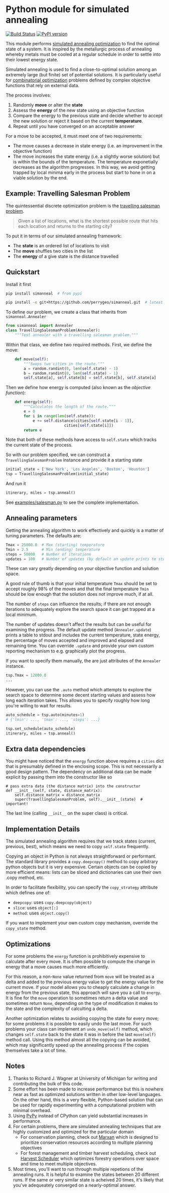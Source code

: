 # Python module for simulated annealing

[![Build Status](https://travis-ci.org/perrygeo/simanneal.svg?branch=master)](https://travis-ci.org/perrygeo/simanneal)
[![PyPI version](https://badge.fury.io/py/simanneal.svg)](https://badge.fury.io/py/simanneal)

This module performs [simulated annealing optimization](http://en.wikipedia.org/wiki/Simulated_annealing) to find the optimal state of a system. It is inspired by the metallurgic process of annealing whereby metals must be cooled at a regular schedule in order to settle into their lowest energy state. 

Simulated annealing is used to find a close-to-optimal solution among an extremely large (but finite) set of potential solutions. It is particularly useful for [combinatorial optimization](http://en.wikipedia.org/wiki/Combinatorial_optimization) problems defined by complex objective functions that rely on external data. 

The process involves:

1. Randomly **move** or alter the **state** 
2. Assess the **energy** of the new state using an objective function
3. Compare the energy to the previous state and 
   decide whether to accept the new solution or
   reject it based on the current **temperature**.
4. Repeat until you have converged on an acceptable answer


For a move to be accepted, it must meet one of two requirements:

* The move causes a decrease in state energy (i.e. an improvement in the objective function)
* The move increases the state energy (i.e. a slightly worse solution) but is within the bounds of the temperature. The temperature exponetially decreases as the algorithm progresses. In this way, we avoid getting trapped by local minima early in the process but start to hone in on a viable solution by the end. 


## Example: Travelling Salesman Problem

The quintessential discrete optimization problem is the [travelling salesman problem](http://en.wikipedia.org/wiki/Travelling_salesman_problem). 

> Given a list of locations, what is the shortest possible route 
> that hits each location and returns to the starting city?

To put it in terms of our simulated annealing framework:
* The **state** is an ordered list of locations to visit
* The **move** shuffles two cities in the list
* The **energy** of a give state is the distance travelled

## Quickstart

Install it first
```bash
pip install simanneal  # from pypi

pip install -e git+https://github.com/perrygeo/simanneal.git  # latest from github
```

To define our problem, we create a class that inherits from `simanneal.Annealer`

```python
from simanneal import Annealer
class TravellingSalesmanProblem(Annealer):
    """Test annealer with a travelling salesman problem."""
```

Within that class, we define two required methods. First, we define the move:

```python
    def move(self):
        """Swaps two cities in the route."""
        a = random.randint(0, len(self.state) - 1)
        b = random.randint(0, len(self.state) - 1)
        self.state[a], self.state[b] = self.state[b], self.state[a]
```

Then we define how energy is computed (also known as the *objective function*):
```python
    def energy(self):
        """Calculates the length of the route."""
        e = 0
        for i in range(len(self.state)):
            e += self.distance(cities[self.state[i - 1]],
                          cities[self.state[i]])
        return e
```

Note that both of these methods have access to `self.state` which tracks the current state of the process. 

So with our problem specified, we can construct a ` TravellingSalesmanProblem` instance and provide it a starting state

```python
initial_state = ['New York', 'Los Angeles', 'Boston', 'Houston']
tsp = TravellingSalesmanProblem(initial_state)
```

And run it
```python
itinerary, miles = tsp.anneal()
```

See [examples/salesman.py](https://github.com/perrygeo/simanneal/blob/master/examples/salesman.py) to see the complete implementation.

## Annealing parameters

Getting the annealing algorithm to work effectively and quickly is a matter of tuning parameters. The defaults are:
```python
Tmax = 25000.0  # Max (starting) temperature
Tmin = 2.5      # Min (ending) temperature
steps = 50000   # Number of iterations
updates = 100   # Number of updates (by default an update prints to stdout)
```
These can vary greatly depending on your objective function and solution space.

 A good rule of thumb is that your initial temperature `Tmax` should be set to accept roughly 98% of the moves and that the final temperature `Tmin` should be low enough that the solution does not improve much, if at all. 

The number of `steps` can influence the results; if there are not enough iterations to adequately explore the search space it can get trapped at a local minimum. 

The number of updates doesn't affect the results but can be useful for examining the progress. The default update method (`Annealer.update`) prints a table to stdout and includes the current temperature, state energy, the percentage of moves accepted and improved and elapsed and remaining time. You can override `.update` and provide your own custom reporting mechanism to e.g. graphically plot the progress.

If you want to specify them manually, the are just attributes of the `Annealer` instance. 
```python
tsp.Tmax = 12000.0
...
```
However, you can use the `.auto` method which attempts to explore the search space to determine some decent starting values and assess how long each iteration takes. This allows you to specify roughly how long you're willing to wait for results.

```python
auto_schedule = tsp.auto(minutes=1) 
# {'tmin': ..., 'tmax': ..., 'steps': ...}

tsp.set_schedule(auto_schedule)
itinerary, miles = tsp.anneal()
```

## Extra data dependencies

You might have noticed that the `energy` function above requires a `cities` dict 
that is presumably defined in the enclosing scope. This is not necessarily a good
design pattern. The dependency on additional data can be made explicit by passing 
them into the constructor like so

    # pass extra data (the distance matrix) into the constructor
    def __init__(self, state, distance_matrix):
        self.distance_matrix = distance_matrix
        super(TravellingSalesmanProblem, self).__init__(state)  # important!

The last line (calling `__init__` on the super class) is critical.

## Implementation Details

The simulated annealing algorithm requires that we track states (current, previous, best), which means we need to copy `self.state` frequently.

Copying an object in Python is not always straightforward or performant. The standard library provides a `copy.deepcopy()` method to copy arbitrary python objects but it is very expensive. Certain objects can be copied by more efficient means: lists can be sliced and dictionaries can use their own .copy method, etc.

In order to facilitate flexibility, you can specify the `copy_strategy` attribute
which defines one of:
* `deepcopy`: uses `copy.deepcopy(object)`
* `slice`: uses `object[:]`
* `method`: uses `object.copy()`

If you want to implement your own custom copy mechanism, override the `copy_state` method.

## Optimizations

For some problems the `energy` function is prohibitively expensive to calculate
after every move. It is often possible to compute the change in energy that a
move causes much more efficiently.

For this reason, a non-`None` value returned from `move` will be treated as
a delta and added to the previous energy value to get the energy value for
the current move. If your model allows you to cheaply calculate a change in
energy from the previous state, this approach will save you a call to
`energy`. It is fine for the `move` operation to sometimes return a delta
value and sometimes return `None`, depending on the type of modification it
makes to the state and the complexity of calculting a delta.

Another optimization relates to avoiding copying the state for every move; 
for some problems it is possible to easily undo the last move. For
such problems your class can implement an `undo_move(self)` method, which changes
`self.state` back to the state it was in before the last `move(self)` method call. 
Using this method almost all the copying can be avoided, which may significantly 
speed up the annealing process if the copies themselves take a lot of time.

## Notes

1. Thanks to Richard J. Wagner at University of Michigan for writing and contributing the bulk of this code.
2. Some effort has been made to increase performance but this is nowhere near as fast as optimized solutions written in other low-level languages. On the other hand, this is a very flexible, Python-based solution that can be used for rapidly 
experimenting with a computational problem with minimal overhead. 
3. Using [PyPy](https://www.pypy.org/) instead of CPython can yield substantial increases in performance.
4. For certain problems, there are simulated annealing techniques that are highly customized and optimized for the particular domain
    * For conservation planning, check out [Marxan](http://www.uq.edu.au/marxan/) which is designed to prioritize conservation resources according to multiple planning objectives
    * For forest management and timber harvest scheduling, check out [Harvest Scheduler](https://github.com/Ecotrust/harvest-scheduler) which optimizes forestry operations over space and time to meet multiple objectives. 
5. Most times, you'll want to run through multiple repetions of the annealing runs. It is helpful to examine the states between 20 different runs. If the same or very similar state is acheived 20 times, it's likely that you've adequeately converged on a nearly-optimal answer.


